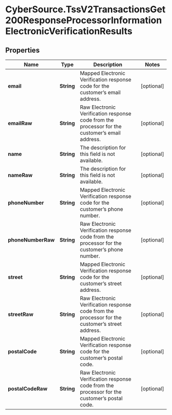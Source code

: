 # CyberSource.TssV2TransactionsGet200ResponseProcessorInformationElectronicVerificationResults

## Properties
Name | Type | Description | Notes
------------ | ------------- | ------------- | -------------
**email** | **String** | Mapped Electronic Verification response code for the customer’s email address.  | [optional] 
**emailRaw** | **String** | Raw Electronic Verification response code from the processor for the customer’s email address. | [optional] 
**name** | **String** | The description for this field is not available.  | [optional] 
**nameRaw** | **String** | The description for this field is not available. | [optional] 
**phoneNumber** | **String** | Mapped Electronic Verification response code for the customer’s phone number.  | [optional] 
**phoneNumberRaw** | **String** | Raw Electronic Verification response code from the processor for the customer’s phone number. | [optional] 
**street** | **String** | Mapped Electronic Verification response code for the customer’s street address.  | [optional] 
**streetRaw** | **String** | Raw Electronic Verification response code from the processor for the customer’s street address. | [optional] 
**postalCode** | **String** | Mapped Electronic Verification response code for the customer’s postal code.  | [optional] 
**postalCodeRaw** | **String** | Raw Electronic Verification response code from the processor for the customer’s postal code. | [optional] 


